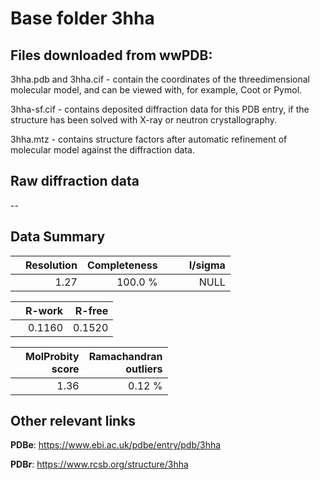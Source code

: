 # Base folder 3hha

## Files downloaded from wwPDB:

3hha.pdb and 3hha.cif - contain the coordinates of the threedimensional molecular model, and can be viewed with, for example, Coot or Pymol.

3hha-sf.cif - contains deposited diffraction data for this PDB entry, if the structure has been solved with X-ray or neutron crystallography.

3hha.mtz - contains structure factors after automatic refinement of molecular model against the diffraction data.

## Raw diffraction data

--<br> 

## Data Summary
|   | Resolution | Completeness| I/sigma |
|---|-------------:|----------------:|--------------:|
|   |1.27|100.0 %|<img width=50/>NULL |

|   | **R-work**| **R-free**   
|---|-------------:|----------------:|           
||0.1160|0.1520|

|   |**MolProbity<br>score**| **Ramachandran<br>outliers** 
|---|-------------:|----------------:|
||1.36|0.12 %|

## Other relevant links 
**PDBe**:  https://www.ebi.ac.uk/pdbe/entry/pdb/3hha
 
**PDBr**: https://www.rcsb.org/structure/3hha 

